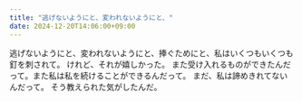 ```yaml
---
title: "逃げないようにと、変われないようにと、"
date: 2024-12-20T14:06:00+09:00
---
```

逃げないようにと、変われないようにと、捧ぐためにと、私はいくつもいくつも釘を刺されて。
けれど、それが嬉しかった。
また受け入れるものができたんだって。また私は私を続けることができるんだって。
まだ、私は諦めきれてないんだって。
そう教えられた気がしたんだ。
